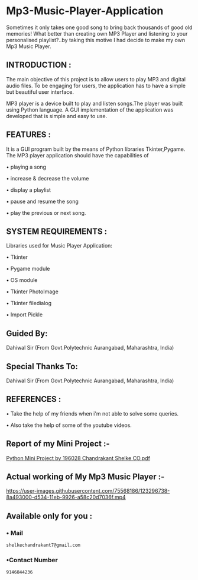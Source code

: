 # Mp3-Music-Player-Application
Sometimes it only takes one good song to bring back thousands of good old memories! What better than creating own MP3 Player and listening to your personalised playlist?..by taking this motive I had decide to make my own Mp3 Music Player.

## INTRODUCTION :
The main objective of this project is to allow users to play MP3 and digital 
audio files. To be engaging for users, the application has to have a simple 
but beautiful user interface.

MP3 player is a device built to play and listen songs.The player was built 
using Python language. A GUI implementation of the application was 
developed that is simple and easy to use.

## FEATURES :
It is a GUI program built by the means of Python libraries 
Tkinter,Pygame. The MP3 player application should have the 
capabilities of

• playing a song

• increase & decrease the volume

• display a playlist

• pause and resume the song

• play the previous or next song.

## SYSTEM REQUIREMENTS :
Libraries used for Music Player Application:

• Tkinter

• Pygame module

• OS module

• Tkinter PhotoImage

• Tkinter filedialog

• Import Pickle

## Guided By:
Dahiwal Sir (From Govt.Polytechnic Aurangabad, Maharashtra, India)

## Special Thanks To:
Dahiwal Sir (From Govt.Polytechnic Aurangabad, Maharashtra, India)

## REFERENCES : 
• Take the help of my friends when i'm not able to solve some queries.

• Also take the help of some of the youtube videos. 


## Report of my Mini Project :- 
[Python Mini Project by 196028 Chandrakant Shelke CO.pdf](https://github.com/GPAMBD/Mp3-Music-Player-Application/files/6710496/Python.Mini.Project.by.196028.Chandrakant.Shelke.CO.pdf)

## Actual working of My Mp3 Music Player :-
https://user-images.githubusercontent.com/75568186/123296738-8a493000-d534-11eb-9926-a58c20d7036f.mp4

## Available only for you :

### • Mail
    shelkechandrakant7@gmail.com

### •Contact Number
    9146844236
